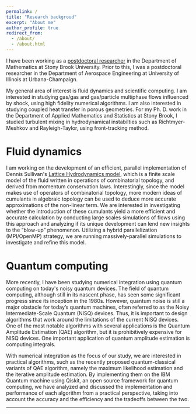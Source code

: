 ```yaml
---
permalink: /
title: "Research backgroud"
excerpt: "About me"
author_profile: true
redirect_from: 
  - /about/
  - /about.html
---
```


I have been working as a [postdoctoral researcher](http://www.math.stonybrook.edu/cards/raopooja.html) in the Department of Mathematics at Stony Brook University. Prior to this, I was a postdoctoral researcher in the Department of Aerospace Engineering at University of Illinois at Urbana-Champaign.

My general area of interest is fluid dynamics and scientific computing. I am interested in studying gas/gas and gas/particle multiphase flows influenced by shock, using high fidelity numerical algorithms. I am also interested in studying coupled heat transfer in porous geometries. For my Ph. D. work in the Department of Applied Mathematics and Statistics at Stony Brook, I studied turbulent mixing in hydrodynamical instabilties such as Richtmyer-Meshkov and Rayleigh-Taylor, using front-tracking method. 


# Fluid dynamics

I am working on the development of an efficient, parallel implementation of Dennis Sullivan's [Lattice Hydrodynamics model](https://arxiv.org/abs/1811.00086), which is a finite scale model of the fluid written in operations of combinatorial topology, and derived from momentum conservation laws. Interestingly, since the model makes use of operators of combinatorial topology, more modern ideas of cumulants in algebraic topology can be used to deduce more accurate approximations of the non-linear term. We are interested in investigating whether the introduction of these cumulants yield a more efficient and accurate calculation by conducting large scales simulations of flows using this approach and analyzing if its unique development can lend new insights to the “blow-up” phenomenon. Utilizing a hybrid parallelization (MPI/OpenMP) strategy, we are running massively-parallel simulations to investigate and refine this model.

# Quantum computing

More recently, I have been studying numerical integration using quantum computing on today's noisy quantum devices. The field of quantum computing, although still in its nascent phase, has seen some significant progress since its inception in the 1980s. However, quantum noise is still a major obstacle for today’s quantum machines, often referred to as the Noisy Intermediate-Scale Quantum (NISQ) devices. Thus, it is important to design algorithms that work around the limitations of the current NISQ devices. One of the most notable algorithms with several applications is the Quantum Amplitude Estimation (QAE) algorithm, but it is prohibitively expensive for NISQ devices. One important application of quantum amplitude estimation is computing integrals. 

With numerical integration as the focus of our study, we are interested in practical algorithms, such as the recently proposed quantum-classical variants of QAE algorithm, namely the maximum likelihood estimation and the iterative amplitude estimation. By implementing them on the IBM Quantum machine using Qiskit, an open source framework for quantum computing, we have analyzed and discussed the implementation and performance of each algorithm from a practical perspective, taking into account the accuracy and the efficiency and the tradeoffs between the two. 

---

